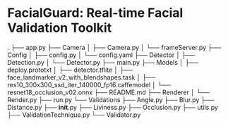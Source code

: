 # FacialGuard: Real-time Facial Validation Toolkit

.
├── app.py
├── Camera
│   ├── Camera.py
│   └── frameServer.py
├── Config
│   ├── config.py
│   └── config.yaml
├── Detector
│   ├── Detection.py
│   └── Detector.py
├── main.py
├── Models
│   ├── deploy.prototxt
│   ├── detector.tflite
│   ├── face_landmarker_v2_with_blendshapes.task
│   ├── res10_300x300_ssd_iter_140000_fp16.caffemodel
│   └── resnet18_occlusion_v02.onnx
├── README.md
├── Renderer
│   └── Render.py
├── run.py
└── Validations
    ├── Angle.py
    ├── Blur.py
    ├── Distance.py
    ├── __init__.py
    ├── Liviness.py
    ├── Occlusion.py
    ├── utils.py
    ├── ValidationTechnique.py
    └── Validator.py